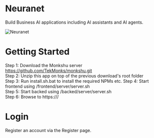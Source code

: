 # Neuranet
Build Business AI applications including AI assistants and AI agents.

![Neuranet](https://repository-images.githubusercontent.com/619328836/ea160ed6-3a96-48a3-b80e-9c89fb723dab)

Getting Started
===============
Step 1: Download the Monkshu server https://github.com/TekMonks/monkshu.git  
Step 2: Unzip this app on top of the previous download's root folder  
Step 3: Run install.sh.bat to install the required NPMs etc.
Step 4: Start frontend using <monkshu>/frontend/server/server.sh  
Step 5: Start backed using <monkshu>/backed/server/server.sh  
Step 6: Browse to https://<your IP>/ 

Login
=====
Register an account via the Register page.

